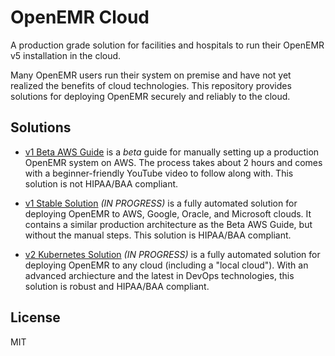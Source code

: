 # OpenEMR Cloud

A production grade solution for facilities and hospitals to run their OpenEMR v5 installation in the cloud.

Many OpenEMR users run their system on premise and have not yet realized the benefits of cloud technologies. This repository provides solutions for deploying OpenEMR securely and reliably to the cloud.

## Solutions

- [v1 Beta AWS Guide](v1-Beta-AWS-Guide/README.md) is a *beta* guide for manually setting up a production OpenEMR system on AWS. The process takes about 2 hours and comes with a beginner-friendly YouTube video to follow along with. This solution is not HIPAA/BAA compliant.

- [v1 Stable Solution](v1-Stable-Solution) _(IN PROGRESS)_ is a fully automated solution for deploying OpenEMR to AWS, Google, Oracle, and Microsoft clouds. It contains a similar production architecture as the Beta AWS Guide, but without the manual steps. This solution is HIPAA/BAA compliant.

- [v2 Kubernetes Solution](v2-Kubernetes-Solution) _(IN PROGRESS)_ is a fully automated solution for deploying OpenEMR to any cloud (including a "local cloud"). With an advanced archiecture and the latest in DevOps technologies, this solution is robust and HIPAA/BAA compliant.

## License

MIT
